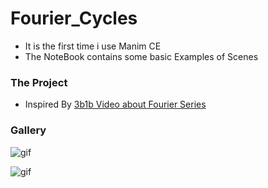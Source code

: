# Fourier_Cycles

- It is the first time i use Manim CE 
- The NoteBook contains some basic Examples of Scenes

### The Project
- Inspired By [3b1b Video about Fourier Series](https://youtu.be/r6sGWTCMz2k)


### Gallery


![gif](assets/psi.gif "Psi")

![gif](assets/Sigma.gif "Sigma")
